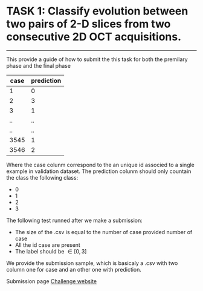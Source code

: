 
# TASK 1: Classify evolution between two pairs of 2-D slices from two consecutive 2D OCT acquisitions.

--- 

This provide a guide of how to submit the this task for both the premilary phase and the final phase 

|case|prediction|
|---|---|
|1|0|
|2|3|
|3|1|
|.. | ..|
|.. | ..|
|3545 | 1|
|3546 |2 |


Where the case colunm correspond to the an unique id associed to a single example in validation dataset. The prediction colunm should only countain the class the following class:
- 0 
- 1 
- 2 
- 3 

The following test runned after we make a submission:
- The size of the .csv is equal to the number of case provided number of case
- All the id case are present
- The label should be $\in [0,3]$

We provide the submission sample, which is basicaly a .csv with two column one for case and an other one with prediction.


Submission page [Challenge website](https://mario.grand-challenge.org/submissions/)
